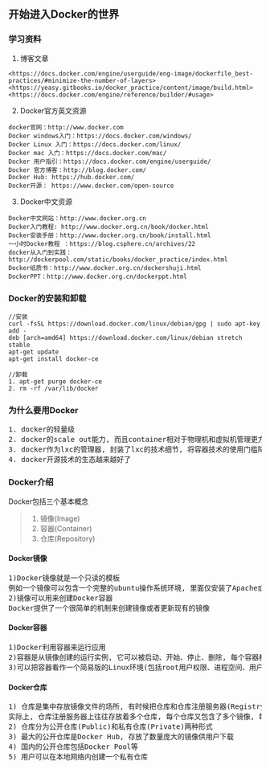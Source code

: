 ## 开始进入Docker的世界

### 学习资料
1. 博客文章
```
<https://docs.docker.com/engine/userguide/eng-image/dockerfile_best-practices/#minimize-the-number-of-layers>
<https://yeasy.gitbooks.io/docker_practice/content/image/build.html>
<https://docs.docker.com/engine/reference/builder/#usage>
```

2. Docker官方英文资源
```
docker官网：http://www.docker.com
Docker windows入门：https://docs.docker.com/windows/
Docker Linux 入门：https://docs.docker.com/linux/
Docker mac 入门：https://docs.docker.com/mac/
Docker 用户指引：https://docs.docker.com/engine/userguide/
Docker 官方博客：http://blog.docker.com/
Docker Hub: https://hub.docker.com/
Docker开源： https://www.docker.com/open-source
```

3. Docker中文资源
```
Docker中文网站：http://www.docker.org.cn
Docker入门教程: http://www.docker.org.cn/book/docker.html
Docker安装手册：http://www.docker.org.cn/book/install.html
一小时Docker教程 ：https://blog.csphere.cn/archives/22
docker从入门到实践：http://dockerpool.com/static/books/docker_practice/index.html
Docker纸质书：http://www.docker.org.cn/dockershuji.html
DockerPPT：http://www.docker.org.cn/dockerppt.html
```

### Docker的安装和卸载
```
//安装
curl -fsSL https://download.docker.com/linux/debian/gpg | sudo apt-key add -
deb [arch=amd64] https://download.docker.com/linux/debian stretch stable
apt-get update
apt-get install docker-ce

//卸载
1. apt-get purge docker-ce
2. rm -rf /var/lib/docker
```

### 为什么要用Docker
<pre>
1. docker的轻量级
2. docker的scale out能力, 而且container相对于物理机和虚拟机管理更方便
3. docker作为lxc的管理器, 封装了lxc的技术细节, 将容器技术的使用门槛降低了, 可以快速见到产品的效果
4. docker开源技术的生态越来越好了
</pre>

### Docker介绍

Docker包括三个基本概念 <br/>
> 1. 镜像(Image)
> 2. 容器(Container)
> 3. 仓库(Repository)

#### Docker镜像
<pre>
1)Docker镜像就是一个只读的模板
例如一个镜像可以包含一个完整的ubuntu操作系统环境, 里面仅安装了Apache或用户需要的其它程序
2)镜像可以用来创建Docker容器
Docker提供了一个很简单的机制来创建镜像或者更新现有的镜像
</pre>

#### Docker容器
<pre>
1)Docker利用容器来运行应用
2)容器是从镜像创建的运行实例, 它可以被启动、开始、停止、删除, 每个容器都是相互隔离的、保证安全的平台
3)可以把容器看作一个简易版的Linux环境(包括root用户权限、进程空间、用户空间和网络空间等)和运行在其中的应用程序
</pre>

#### Docker仓库
<pre>
1) 仓库是集中存放镜像文件的场所, 有时候把仓库和仓库注册服务器(Registry)混为一谈, 并不严格区分, 
实际上, 仓库注册服务器上往往存放着多个仓库, 每个仓库又包含了多个镜像, 每个镜像有不同的标签(tag)
2) 仓库分为公开仓库(Public)和私有仓库(Private)两种形式
3) 最大的公开仓库是Docker Hub, 存放了数量庞大的镜像供用户下载
4) 国内的公开仓库包括Docker Pool等
5) 用户可以在本地网络内创建一个私有仓库
</pre>
